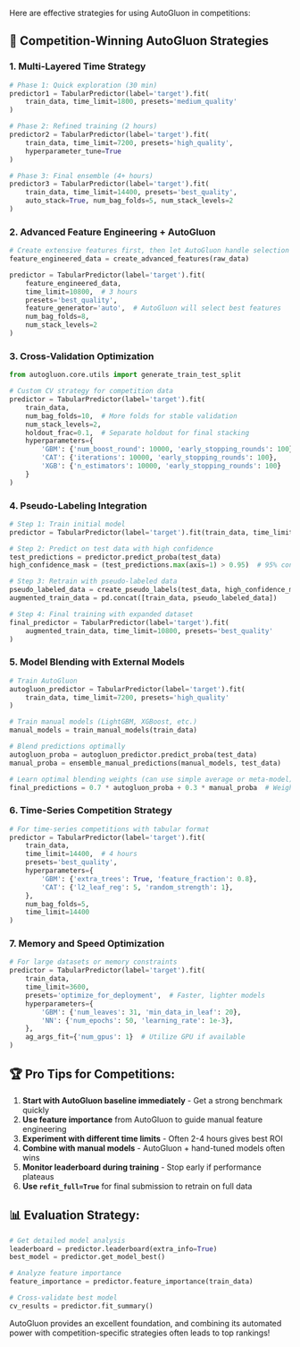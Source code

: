 Here are effective strategies for using AutoGluon in competitions:

## 🚀 **Competition-Winning AutoGluon Strategies**

### 1. **Multi-Layered Time Strategy**
```python
# Phase 1: Quick exploration (30 min)
predictor1 = TabularPredictor(label='target').fit(
    train_data, time_limit=1800, presets='medium_quality'
)

# Phase 2: Refined training (2 hours)  
predictor2 = TabularPredictor(label='target').fit(
    train_data, time_limit=7200, presets='high_quality',
    hyperparameter_tune=True
)

# Phase 3: Final ensemble (4+ hours)
predictor3 = TabularPredictor(label='target').fit(
    train_data, time_limit=14400, presets='best_quality',
    auto_stack=True, num_bag_folds=5, num_stack_levels=2
)
```

### 2. **Advanced Feature Engineering + AutoGluon**
```python
# Create extensive features first, then let AutoGluon handle selection
feature_engineered_data = create_advanced_features(raw_data)

predictor = TabularPredictor(label='target').fit(
    feature_engineered_data,
    time_limit=10800,  # 3 hours
    presets='best_quality',
    feature_generator='auto',  # AutoGluon will select best features
    num_bag_folds=8,
    num_stack_levels=2
)
```

### 3. **Cross-Validation Optimization**
```python
from autogluon.core.utils import generate_train_test_split

# Custom CV strategy for competition data
predictor = TabularPredictor(label='target').fit(
    train_data,
    num_bag_folds=10,  # More folds for stable validation
    num_stack_levels=2,
    holdout_frac=0.1,  # Separate holdout for final stacking
    hyperparameters={
        'GBM': {'num_boost_round': 10000, 'early_stopping_rounds': 100},
        'CAT': {'iterations': 10000, 'early_stopping_rounds': 100},
        'XGB': {'n_estimators': 10000, 'early_stopping_rounds': 100}
    }
)
```

### 4. **Pseudo-Labeling Integration**
```python
# Step 1: Train initial model
predictor = TabularPredictor(label='target').fit(train_data, time_limit=7200)

# Step 2: Predict on test data with high confidence
test_predictions = predictor.predict_proba(test_data)
high_confidence_mask = (test_predictions.max(axis=1) > 0.95)  # 95% confidence threshold

# Step 3: Retrain with pseudo-labeled data
pseudo_labeled_data = create_pseudo_labels(test_data, high_confidence_mask)
augmented_train_data = pd.concat([train_data, pseudo_labeled_data])

# Step 4: Final training with expanded dataset
final_predictor = TabularPredictor(label='target').fit(
    augmented_train_data, time_limit=10800, presets='best_quality'
)
```

### 5. **Model Blending with External Models**
```python
# Train AutoGluon
autogluon_predictor = TabularPredictor(label='target').fit(
    train_data, time_limit=7200, presets='high_quality'
)

# Train manual models (LightGBM, XGBoost, etc.)
manual_models = train_manual_models(train_data)

# Blend predictions optimally
autogluon_proba = autogluon_predictor.predict_proba(test_data)
manual_proba = ensemble_manual_predictions(manual_models, test_data)

# Learn optimal blending weights (can use simple average or meta-model)
final_predictions = 0.7 * autogluon_proba + 0.3 * manual_proba  # Weighted blend
```

### 6. **Time-Series Competition Strategy**
```python
# For time-series competitions with tabular format
predictor = TabularPredictor(label='target').fit(
    train_data,
    time_limit=14400,  # 4 hours
    presets='best_quality',
    hyperparameters={
        'GBM': {'extra_trees': True, 'feature_fraction': 0.8},
        'CAT': {'l2_leaf_reg': 5, 'random_strength': 1},
    },
    num_bag_folds=5,
    time_limit=14400
)
```

### 7. **Memory and Speed Optimization**
```python
# For large datasets or memory constraints
predictor = TabularPredictor(label='target').fit(
    train_data,
    time_limit=3600,
    presets='optimize_for_deployment',  # Faster, lighter models
    hyperparameters={
        'GBM': {'num_leaves': 31, 'min_data_in_leaf': 20},
        'NN': {'num_epochs': 50, 'learning_rate': 1e-3},
    },
    ag_args_fit={'num_gpus': 1}  # Utilize GPU if available
)
```

## 🏆 **Pro Tips for Competitions:**

1. **Start with AutoGluon baseline immediately** - Get a strong benchmark quickly
2. **Use feature importance** from AutoGluon to guide manual feature engineering
3. **Experiment with different time limits** - Often 2-4 hours gives best ROI
4. **Combine with manual models** - AutoGluon + hand-tuned models often wins
5. **Monitor leaderboard during training** - Stop early if performance plateaus
6. **Use `refit_full=True`** for final submission to retrain on full data

## 📊 **Evaluation Strategy:**
```python
# Get detailed model analysis
leaderboard = predictor.leaderboard(extra_info=True)
best_model = predictor.get_model_best()

# Analyze feature importance
feature_importance = predictor.feature_importance(train_data)

# Cross-validate best model
cv_results = predictor.fit_summary()
```

AutoGluon provides an excellent foundation, and combining its automated power with competition-specific strategies often leads to top rankings!
